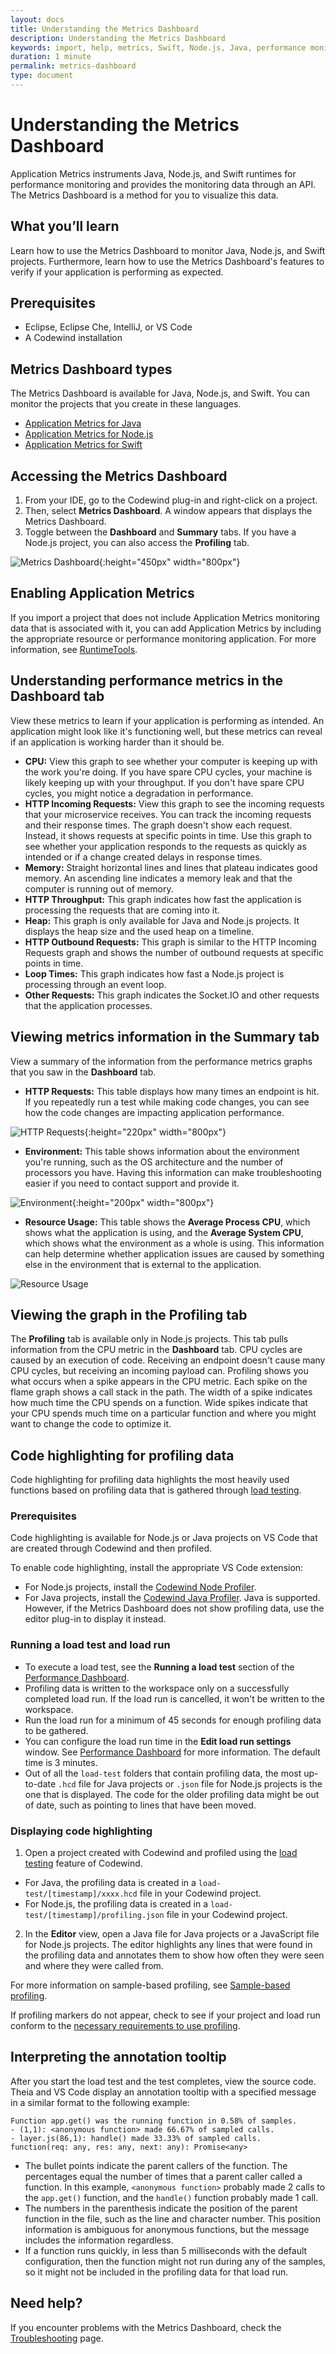 ```yaml
---
layout: docs
title: Understanding the Metrics Dashboard
description: Understanding the Metrics Dashboard
keywords: import, help, metrics, Swift, Node.js, Java, performance monitoring, app monitor, dashboard, CPU, HTTP incoming requests, memory, HTTP throughput, Heap, HTTP outbound requests, loop times, other requests, run load, HTTP Requests, environment, resource usage, profiling, enabling, graph
duration: 1 minute
permalink: metrics-dashboard
type: document
---
```


# Understanding the Metrics Dashboard

Application Metrics instruments Java, Node.js, and Swift runtimes for performance monitoring and provides the monitoring data through an API. The Metrics Dashboard is a method for you to visualize this data. 

## What you’ll learn

Learn how to use the Metrics Dashboard to monitor Java, Node.js, and Swift projects. Furthermore, learn how to use the Metrics Dashboard's features to verify if your application is performing as expected.  

## Prerequisites

* Eclipse, Eclipse Che, IntelliJ, or VS Code
* A Codewind installation

## Metrics Dashboard types

The Metrics Dashboard is available for Java, Node.js, and Swift. You can monitor the projects that you create in these languages.
* [Application Metrics for Java](https://developer.ibm.com/javasdk/application-metrics-java/)
* [Application Metrics for Node.js](https://developer.ibm.com/node/monitoring-post-mortem/application-metrics-node-js/)
* [Application Metrics for Swift](https://developer.ibm.com/swift/monitoring-diagnostics/application-metrics-for-swift/)

## Accessing the Metrics Dashboard

1. From your IDE, go to the Codewind plug-in and right-click on a project.
2. Then, select **Metrics Dashboard**. A window appears that displays the Metrics Dashboard.
3. Toggle between the **Dashboard** and **Summary** tabs. If you have a Node.js project, you can also access the **Profiling** tab.<br>

![Metrics Dashboard](images/metricsdashboard/metrics-dashboard.png){:height="450px" width="800px"}<br>

## Enabling Application Metrics

If you import a project that does not include Application Metrics monitoring data that is associated with it, you can add Application Metrics by including the appropriate resource or performance monitoring application. For more information, see [RuntimeTools](https://github.com/RuntimeTools/).

## Understanding performance metrics in the **Dashboard** tab

View these metrics to learn if your application is performing as intended. An application might look like it's functioning well, but these metrics can reveal if an application is working harder than it should be.
* **CPU:** View this graph to see whether your computer is keeping up with the work you're doing. If you have spare CPU cycles, your machine is likely keeping up with your throughput. If you don't have spare CPU cycles, you might notice a degradation in performance.
* **HTTP Incoming Requests:** View this graph to see the incoming requests that your microservice receives. You can track the incoming requests and their response times. The graph doesn't show each request. Instead, it shows requests at specific points in time. Use this graph to see whether your application responds to the requests as quickly as intended or if a change created delays in response times.
* **Memory:** Straight horizontal lines and lines that plateau indicates good memory. An ascending line indicates a memory leak and that the computer is running out of memory.
* **HTTP Throughput:** This graph indicates how fast the application is processing the requests that are coming into it.
* **Heap:** This graph is only available for Java and Node.js projects. It displays the heap size and the used heap on a timeline.
* **HTTP Outbound Requests:** This graph is similar to the HTTP Incoming Requests graph and shows the number of outbound requests at specific points in time.
* **Loop Times:** This graph indicates how fast a Node.js project is processing through an event loop.
* **Other Requests:** This graph indicates the Socket.IO and other requests that the application processes.

## Viewing metrics information in the **Summary** tab

View a summary of the information from the performance metrics graphs that you saw in the **Dashboard** tab.
* **HTTP Requests:** This table displays how many times an endpoint is hit. If you repeatedly run a test while making code changes, you can see how the code changes are impacting application performance.

![HTTP Requests](images/metricsdashboard/http-requests.png){:height="220px" width="800px"}

* **Environment:** This table shows information about the environment you're running, such as the OS architecture and the number of processors you have. Having this information can make troubleshooting easier if you need to contact support and provide it.

![Environment](images/metricsdashboard/environment.png){:height="200px" width="800px"}

* **Resource Usage:** This table shows the **Average Process CPU**, which shows what the application is using, and the **Average System CPU**, which shows what the environment as a whole is using. This information can help determine whether application issues are caused by something else in the environment that is external to the application.

![Resource Usage](images/performanceguide/viewing_metrics.png)

## Viewing the graph in the **Profiling** tab

The **Profiling** tab is available only in Node.js projects. This tab pulls information from the CPU metric in the **Dashboard** tab. CPU cycles are caused by an execution of code. Receiving an endpoint doesn't cause many CPU cycles, but receiving an incoming payload can. Profiling shows you what occurs when a spike appears in the CPU metric. Each spike on the flame graph shows a call stack in the path. The width of a spike indicates how much time the CPU spends on a function. Wide spikes indicate that your CPU spends much time on a particular function and where you might want to change the code to optimize it.

## Code highlighting for profiling data

Code highlighting for profiling data highlights the most heavily used functions based on profiling data that is gathered through [load testing](performance.html).

### Prerequisites
Code highlighting is available for Node.js or Java projects on VS Code that are created through Codewind and then profiled.

To enable code highlighting, install the appropriate VS Code extension:
- For Node.js projects, install the [Codewind Node Profiler](https://marketplace.visualstudio.com/items?itemName=IBM.codewind-node-profiler).
- For Java projects, install the [Codewind Java Profiler](https://marketplace.visualstudio.com/items?itemName=IBM.codewind-java-profiler). Java is supported. However, if the Metrics Dashboard does not show profiling data, use the editor plug-in to display it instead.

### Running a load test and load run
- To execute a load test, see the **Running a load test** section of the [Performance Dashboard](performance.html).
- Profiling data is written to the workspace only on a successfully completed load run. If the load run is cancelled, it won't be written to the workspace.
- Run the load run for a minimum of 45 seconds for enough profiling data to be gathered.
- You can configure the load run time in the **Edit load run settings** window. See [Performance Dashboard](performance.html) for more information. The default time is 3 minutes.
- Out of all the `load-test` folders that contain profiling data, the most up-to-date `.hcd` file for Java projects or `.json` file for Node.js projects is the one that is displayed. The code for the older profiling data might be out of date, such as pointing to lines that have been moved.

### Displaying code highlighting
1. Open a project created with Codewind and profiled using the [load testing](performance.html) feature of Codewind. 
- For Java, the profiling data is created in a `load-test/[timestamp]/xxxx.hcd` file in your Codewind project.
- For Node.js, the profiling data is created in a `load-test/[timestamp]/profiling.json` file in your Codewind project.
2. In the **Editor** view, open a Java file for Java projects or a JavaScript file for Node.js projects. The editor highlights any lines that were found in the profiling data and annotates them to show how often they were seen and where they were called from.

For more information on sample-based profiling, see [Sample-based profiling](https://www.ibm.com/support/knowledgecenter/en/SS3KLZ/com.ibm.java.diagnostics.healthcenter.doc/topics/profiling_using.html).

If profiling markers do not appear, check to see if your project and load run conform to the [necessary requirements to use profiling](troubleshooting.html#profiling-markers-do-not-appear).

## Interpreting the annotation tooltip

After you start the load test and the test completes, view the source code. Theia and VS Code display an annotation tooltip with a specified message in a similar format to the following example:

```
Function app.get() was the running function in 0.58% of samples.
- (1,1): <anonymous function> made 66.67% of sampled calls.
- layer.js(86,1): handle() made 33.33% of sampled calls.
function(req: any, res: any, next: any): Promise<any>
```

- The bullet points indicate the parent callers of the function. The percentages equal the number of times that a parent caller called a function. In this example, `<anonymous function>` probably made 2 calls to the `app.get()` function, and the `handle()` function probably made 1 call.
- The numbers in the parenthesis indicate the position of the parent function in the file, such as the line and character number. This position information is ambiguous for anonymous functions, but the message includes the information regardless.
- If a function runs quickly, in less than 5 milliseconds with the default configuration, then the function might not run during any of the samples, so it might not be included in the profiling data for that load run.

## Need help?

If you encounter problems with the Metrics Dashboard, check the [Troubleshooting](troubleshooting.html#understanding-application-metrics) page.
